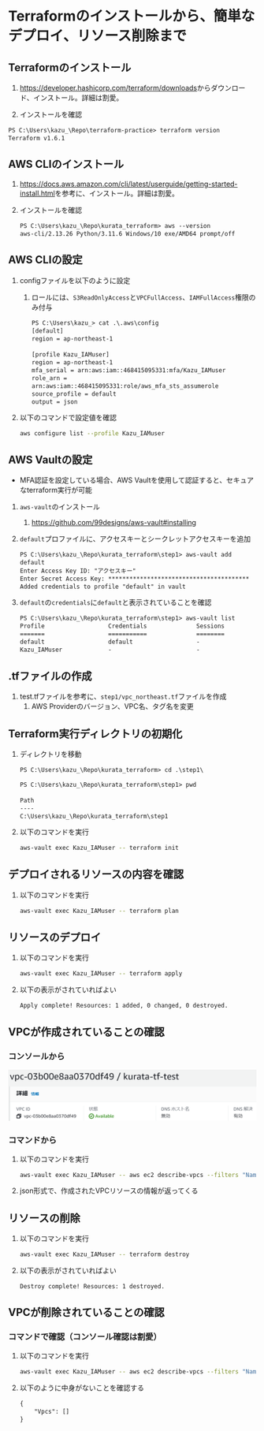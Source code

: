 # Terraformのインストールから、簡単なデプロイ、リソース削除まで

## Terraformのインストール
1. <https://developer.hashicorp.com/terraform/downloads>からダウンロード、インストール。詳細は割愛。

1. インストールを確認
```
PS C:\Users\kazu_\Repo\terraform-practice> terraform version
Terraform v1.6.1
```

## AWS CLIのインストール
1. <https://docs.aws.amazon.com/cli/latest/userguide/getting-started-install.html>を参考に、インストール。詳細は割愛。

1. インストールを確認
	```
	PS C:\Users\kazu_\Repo\kurata_terraform> aws --version
	aws-cli/2.13.26 Python/3.11.6 Windows/10 exe/AMD64 prompt/off
	```

## AWS CLIの設定
1. configファイルを以下のように設定
	1. ロールには、`S3ReadOnlyAccess`と`VPCFullAccess`、`IAMFullAccess`権限のみ付与
		```
		PS C:\Users\kazu_> cat .\.aws\config
		[default]
		region = ap-northeast-1

		[profile Kazu_IAMuser]
		region = ap-northeast-1
		mfa_serial = arn:aws:iam::468415095331:mfa/Kazu_IAMuser
		role_arn = arn:aws:iam::468415095331:role/aws_mfa_sts_assumerole
		source_profile = default
		output = json
		```

1. 以下のコマンドで設定値を確認
	``` bash
	aws configure list --profile Kazu_IAMuser
	```

## AWS Vaultの設定
- MFA認証を設定している場合、AWS Vaultを使用して認証すると、セキュアなterraform実行が可能

1. `aws-vault`のインストール
	1. <https://github.com/99designs/aws-vault#installing>

1. `default`プロファイルに、アクセスキーとシークレットアクセスキーを追加
	```
	PS C:\Users\kazu_\Repo\kurata_terraform\step1> aws-vault add default
	Enter Access Key ID: "アクセスキー"
	Enter Secret Access Key: ****************************************
	Added credentials to profile "default" in vault
	```

1. `default`の`credentials`に`default`と表示されていることを確認
	```
	PS C:\Users\kazu_\Repo\kurata_terraform\step1> aws-vault list
	Profile                  Credentials              Sessions
	=======                  ===========              ========
	default                  default                  -
	Kazu_IAMuser             -                        -
	```

## .tfファイルの作成
1. test.tfファイルを参考に、`step1/vpc_northeast.tf`ファイルを作成
	1. AWS Providerのバージョン、VPC名、タグ名を変更

## Terraform実行ディレクトリの初期化
1. ディレクトリを移動
	```
	PS C:\Users\kazu_\Repo\kurata_terraform> cd .\step1\
	```

	```
	PS C:\Users\kazu_\Repo\kurata_terraform\step1> pwd

	Path
	----
	C:\Users\kazu_\Repo\kurata_terraform\step1
	```

1. 以下のコマンドを実行
	``` bash
	aws-vault exec Kazu_IAMuser -- terraform init
	```

## デプロイされるリソースの内容を確認
1. 以下のコマンドを実行
	``` bash
	aws-vault exec Kazu_IAMuser -- terraform plan
	```

## リソースのデプロイ
1. 以下のコマンドを実行
	``` bash
	aws-vault exec Kazu_IAMuser -- terraform apply
	```

1. 以下の表示がされていればよい
	```
	Apply complete! Resources: 1 added, 0 changed, 0 destroyed.
	```

## VPCが作成されていることの確認
### コンソールから
![Alt text](vpc_console-1.png)

### コマンドから
1. 以下のコマンドを実行
	``` bash
	aws-vault exec Kazu_IAMuser -- aws ec2 describe-vpcs --filters "Name=tag-value,Values=kurata-tf-test"
	```

1. json形式で、作成されたVPCリソースの情報が返ってくる

## リソースの削除
1. 以下のコマンドを実行
	``` bash
	aws-vault exec Kazu_IAMuser -- terraform destroy
	```

1. 以下の表示がされていればよい
	```
	Destroy complete! Resources: 1 destroyed.
	```

## VPCが削除されていることの確認
### コマンドで確認（コンソール確認は割愛）
1. 以下のコマンドを実行
	``` bash
	aws-vault exec Kazu_IAMuser -- aws ec2 describe-vpcs --filters "Name=tag-value,Values=kurata-tf-test"
	```

1. 以下のように中身がないことを確認する
	```
	{
    	"Vpcs": []
	}
	```
